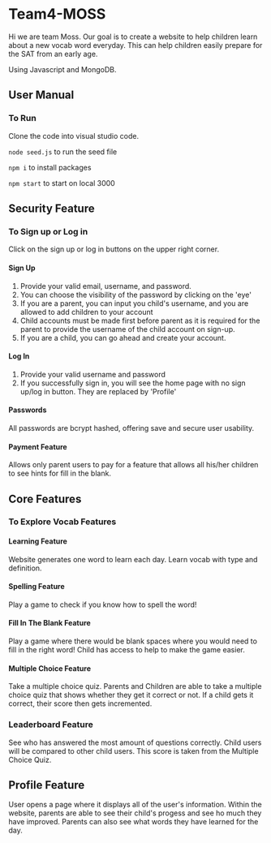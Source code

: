 # Team4-MOSS 

Hi we are team Moss. Our goal is to create a website to help children learn about a new vocab word everyday. This can help children easily prepare for the SAT from an early age. 

Using Javascript and MongoDB. 

## User Manual
### To Run

Clone the code into visual studio code.

``` node seed.js ``` to run the seed file

``` npm i ``` to install packages

``` npm start ``` to start on local 3000

## Security Feature

### To Sign up or Log in 
Click on the sign up or log in buttons on the upper right corner. 

#### Sign Up
1. Provide your valid email, username, and password. 
2. You can choose the visibility of the password by clicking on the 'eye'
3. If you are a parent, you can input you child's username, and you are allowed to add children to your account
4. Child accounts must be made first before parent as it is required for the parent to provide the username of the child account on sign-up.
5. If you are a child, you can go ahead and create your account.

#### Log In
1. Provide your valid username and password
2. If you successfully sign in, you will see the home page with no sign up/log in button. They are replaced by 'Profile' 

#### Passwords
All passwords are bcrypt hashed, offering save and secure user usability.

#### Payment Feature
Allows only parent users to pay for a feature that allows all his/her children to see hints for fill in the blank.

## Core Features

### To Explore Vocab Features

#### Learning Feature
Website generates one word to learn each day. Learn vocab with type and definition. 

#### Spelling Feature
Play a game to check if you know how to spell the word!

#### Fill In The Blank Feature
Play a game where there would be blank spaces where you would need to fill in the right word!
Child has access to help to make the game easier.

#### Multiple Choice Feature
Take a multiple choice quiz. Parents and Children are able to take a multiple choice quiz that shows whether they get it correct or not. If a child gets it correct, their score then gets incremented.

### Leaderboard Feature
See who has answered the most amount of questions correctly. Child users will be compared to other child users. This score is taken from the Multiple Choice Quiz.

## Profile Feature
User opens a page where it displays all of the user's information. Within the website, parents are able to see their child's progess and see ho much they have improved. Parents can also see what words they have learned for the day.
